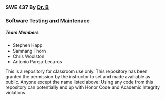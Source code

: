 <h3>SWE 437 By <a href="https://cs.gmu.edu/~johnsonb/index.html">Dr. B</a></h3>
<h3>Software Testing and Maintenace</h3>

<h5>Team Members</h5>
<ul>
  <li>Stephen Happ</li>
  <li>Samnang Thorn</li>
  <li>Chris Woolston</li>
  <li>Antonio Pareja-Lecaros</li>
</ul>

<p>This is a repository for classroom use only. 
  This repository has been granted the permission by the instructor to set and made availiable as public. 
  Anyone except the name listed above: Using any code from this repository can potentially end up with Honor Code and Academic Integrity violations.</p>
